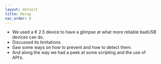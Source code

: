 ```yaml
---
layout: default
title: Recap
nav_order: 9
---
```

- We used a € 2.5 device to have a glimpse at what more reliable badUSB devices can do.
- Discussed its limitations.
- Saw some ways on how to prevent  and how to detect them.
- And along the way we had a peek at some scripting and the use of API’s.
